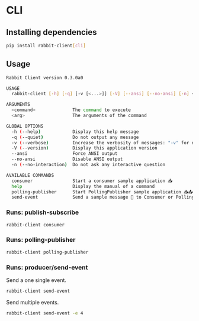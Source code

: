 # CLI

## Installing dependencies

```bash
pip install rabbit-client[cli]
```

## Usage

```bash
Rabbit Client version 0.3.0a0

USAGE
  rabbit-client [-h] [-q] [-v [<...>]] [-V] [--ansi] [--no-ansi] [-n] <command> [<arg1>] ... [<argN>]

ARGUMENTS
  <command>              The command to execute
  <arg>                  The arguments of the command

GLOBAL OPTIONS
  -h (--help)            Display this help message
  -q (--quiet)           Do not output any message
  -v (--verbose)         Increase the verbosity of messages: "-v" for normal output, "-vv" for more verbose output and "-vvv" for debug
  -V (--version)         Display this application version
  --ansi                 Force ANSI output
  --no-ansi              Disable ANSI output
  -n (--no-interaction)  Do not ask any interactive question

AVAILABLE COMMANDS
  consumer               Start a consumer sample application 📥
  help                   Display the manual of a command
  polling-publisher      Start PollingPublisher sample application 📥📤
  send-event             Send a sample message 📨 to Consumer or PollingPublisher
```

### Runs: publish-subscribe

```bash
rabbit-client consumer
```

### Runs: polling-publisher

```bash
rabbit-client polling-publisher
```

### Runs: producer/send-event

Send a one single event.

```bash
rabbit-client send-event
```

Send multiple events.

```bash
rabbit-client send-event -e 4
```
